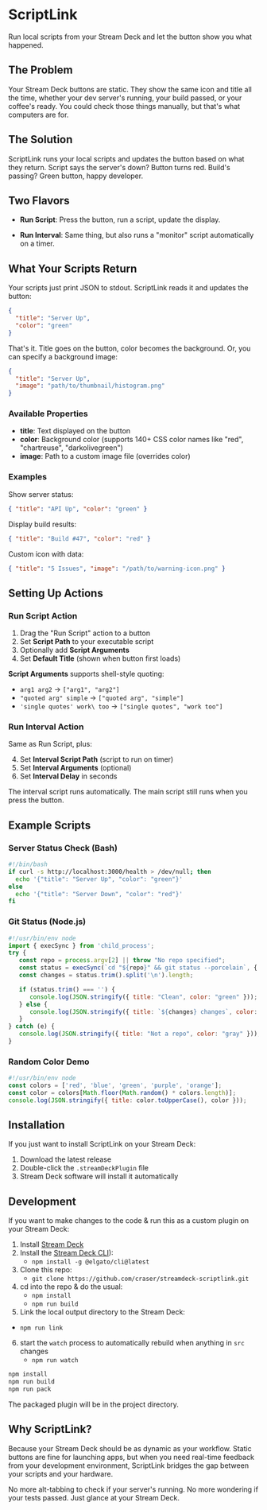 # ScriptLink

Run local scripts from your Stream Deck and let the button show you what happened.

## The Problem

Your Stream Deck buttons are static. They show the same icon and title all the time, whether your dev server's running, your build passed, or your coffee's ready. You could check those things manually, but that's what computers are for.

## The Solution

ScriptLink runs your local scripts and updates the button based on what they return. Script says the server's down? Button turns red. Build's passing? Green button, happy developer.

## Two Flavors

- **Run Script**: Press the button, run a script, update the display.

- **Run Interval**: Same thing, but also runs a "monitor" script automatically on a timer.

## What Your Scripts Return

Your scripts just print JSON to stdout. ScriptLink reads it and updates the button:

```json
{
  "title": "Server Up",
  "color": "green"
}
```

That's it. Title goes on the button, color becomes the background.  Or, you can specify a background image:

```json
{
  "title": "Server Up",
  "image": "path/to/thumbnail/histogram.png"
}
```

### Available Properties

- **title**: Text displayed on the button
- **color**: Background color (supports 140+ CSS color names like "red", "chartreuse", "darkolivegreen")  
- **image**: Path to a custom image file (overrides color)

### Examples

Show server status:
```json
{ "title": "API Up", "color": "green" }
```

Display build results:
```json
{ "title": "Build #47", "color": "red" }
```

Custom icon with data:
```json
{ "title": "5 Issues", "image": "/path/to/warning-icon.png" }
```

## Setting Up Actions

### Run Script Action

1. Drag the "Run Script" action to a button
2. Set **Script Path** to your executable script
3. Optionally add **Script Arguments** 
4. Set **Default Title** (shown when button first loads)

**Script Arguments** supports shell-style quoting:
- `arg1 arg2` → `["arg1", "arg2"]`
- `"quoted arg" simple` → `["quoted arg", "simple"]`  
- `'single quotes' work\ too` → `["single quotes", "work too"]`

### Run Interval Action

Same as Run Script, plus:

4. Set **Interval Script Path** (script to run on timer)
5. Set **Interval Arguments** (optional)
6. Set **Interval Delay** in seconds

The interval script runs automatically. The main script still runs when you press the button.

## Example Scripts

### Server Status Check (Bash)
```bash
#!/bin/bash
if curl -s http://localhost:3000/health > /dev/null; then
  echo '{"title": "Server Up", "color": "green"}'
else
  echo '{"title": "Server Down", "color": "red"}'
fi
```

### Git Status (Node.js)
```javascript
#!/usr/bin/env node
import { execSync } from 'child_process';
try {
   const repo = process.argv[2] || throw "No repo specified";
   const status = execSync(`cd "${repo}" && git status --porcelain`, { encoding: 'utf8' });
   const changes = status.trim().split('\n').length;

   if (status.trim() === '') {
      console.log(JSON.stringify({ title: "Clean", color: "green" }));
   } else {
      console.log(JSON.stringify({ title: `${changes} changes`, color: "orange" }));
   }
} catch (e) {
   console.log(JSON.stringify({ title: "Not a repo", color: "gray" }));
}
```

### Random Color Demo
```javascript
#!/usr/bin/env node
const colors = ['red', 'blue', 'green', 'purple', 'orange'];
const color = colors[Math.floor(Math.random() * colors.length)];
console.log(JSON.stringify({ title: color.toUpperCase(), color }));
```

## Installation

If you just want to install ScriptLink on your Stream Deck:

1. Download the latest release
2. Double-click the `.streamDeckPlugin` file
3. Stream Deck software will install it automatically

## Development 

If you want to make changes to the code & run this as a custom plugin on your Stream Deck:

1. Install [Stream Deck](https://www.elgato.com/us/en/s/downloads?product=Stream%20Deck)
2. Install the [Stream Deck CLI](https://docs.elgato.com/streamdeck/cli/intro/)):
   - `npm install -g @elgato/cli@latest`
3. Clone this repo:
   - `git clone https://github.com/craser/streamdeck-scriptlink.git`
4. cd into the repo & do the usual:
   - `npm install`
   - `npm run build`
5. Link the local output directory to the Stream Deck:
  - `npm run link`
6. start the `watch` process to automatically rebuild when anything in `src` changes
   - `npm run watch`


   

```bash
npm install
npm run build
npm run pack
```

The packaged plugin will be in the project directory.

## Why ScriptLink?

Because your Stream Deck should be as dynamic as your workflow. Static buttons are fine for launching apps, but when you need real-time feedback from your development environment, ScriptLink bridges the gap between your scripts and your hardware.

No more alt-tabbing to check if your server's running. No more wondering if your tests passed. Just glance at your Stream Deck.

